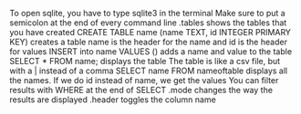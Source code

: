 To open sqlite, you have to type sqlite3 in the terminal 
Make sure to put a semicolon at the end of every command line
.tables shows the tables that you have created
CREATE TABLE name (name TEXT, id INTEGER PRIMARY KEY) creates a table
name is the header for the name and id is the header for values
INSERT into name VALUES () adds a name and value to the table
SELECT * FROM name; displays the table
The table is like a csv file, but with a | instead of a comma
SELECT name FROM nameoftable displays all the names. If we do id instead of name, we get the values
You can filter results with WHERE at the end of SELECT
.mode changes the way the results are displayed
.header toggles the column name
